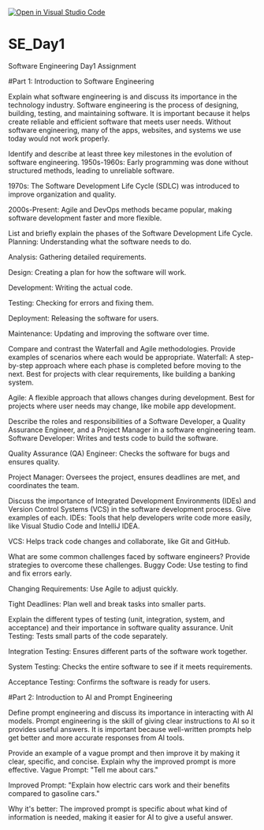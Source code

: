 [![Open in Visual Studio Code](https://classroom.github.com/assets/open-in-vscode-2e0aaae1b6195c2367325f4f02e2d04e9abb55f0b24a779b69b11b9e10269abc.svg)](https://classroom.github.com/online_ide?assignment_repo_id=18367099&assignment_repo_type=AssignmentRepo)
# SE_Day1
Software Engineering Day1 Assignment

#Part 1: Introduction to Software Engineering



Explain what software engineering is and discuss its importance in the technology industry.
Software engineering is the process of designing, building, testing, and maintaining software. It is important because it helps create reliable and efficient software that meets user needs. Without software engineering, many of the apps, websites, and systems we use today would not work properly.





Identify and describe at least three key milestones in the evolution of software engineering.
1950s-1960s: Early programming was done without structured methods, leading to unreliable software.

1970s: The Software Development Life Cycle (SDLC) was introduced to improve organization and quality.

2000s-Present: Agile and DevOps methods became popular, making software development faster and more flexible.






List and briefly explain the phases of the Software Development Life Cycle.
Planning: Understanding what the software needs to do.

Analysis: Gathering detailed requirements.

Design: Creating a plan for how the software will work.

Development: Writing the actual code.

Testing: Checking for errors and fixing them.

Deployment: Releasing the software for users.

Maintenance: Updating and improving the software over time.







Compare and contrast the Waterfall and Agile methodologies. Provide examples of scenarios where each would be appropriate.
Waterfall: A step-by-step approach where each phase is completed before moving to the next. Best for projects with clear requirements, like building a banking system.

Agile: A flexible approach that allows changes during development. Best for projects where user needs may change, like mobile app development.







Describe the roles and responsibilities of a Software Developer, a Quality Assurance Engineer, and a Project Manager in a software engineering team.
Software Developer: Writes and tests code to build the software.

Quality Assurance (QA) Engineer: Checks the software for bugs and ensures quality.

Project Manager: Oversees the project, ensures deadlines are met, and coordinates the team.







Discuss the importance of Integrated Development Environments (IDEs) and Version Control Systems (VCS) in the software development process. Give examples of each.
IDEs: Tools that help developers write code more easily, like Visual Studio Code and IntelliJ IDEA.

VCS: Helps track code changes and collaborate, like Git and GitHub.







What are some common challenges faced by software engineers? Provide strategies to overcome these challenges.
Buggy Code: Use testing to find and fix errors early.

Changing Requirements: Use Agile to adjust quickly.

Tight Deadlines: Plan well and break tasks into smaller parts.








Explain the different types of testing (unit, integration, system, and acceptance) and their importance in software quality assurance.
Unit Testing: Tests small parts of the code separately.

Integration Testing: Ensures different parts of the software work together.

System Testing: Checks the entire software to see if it meets requirements.

Acceptance Testing: Confirms the software is ready for users.







#Part 2: Introduction to AI and Prompt Engineering


Define prompt engineering and discuss its importance in interacting with AI models.
Prompt engineering is the skill of giving clear instructions to AI so it provides useful answers. It is important because well-written prompts help get better and more accurate responses from AI tools.






Provide an example of a vague prompt and then improve it by making it clear, specific, and concise. Explain why the improved prompt is more effective.
Vague Prompt: "Tell me about cars."

Improved Prompt: "Explain how electric cars work and their benefits compared to gasoline cars."

Why it's better: The improved prompt is specific about what kind of information is needed, making it easier for AI to give a useful answer.





